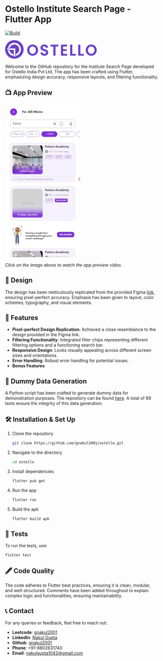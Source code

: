 # Ostello Institute Search Page - Flutter App

[![Build](https://github.com/gnakul2001/ostello/actions/workflows/build.yml/badge.svg)](https://github.com/gnakul2001/ostello/actions/workflows/build.yml)


![Ostello Banner](assets_github/ostello-logo.svg)

Welcome to the GitHub repository for the Institute Search Page developed for Ostello India Pvt Ltd. The app has been crafted using Flutter, emphasizing design accuracy, responsive layouts, and filtering functionality.

## 📺 App Preview

[![App Preview](assets_github/screenshot_1.png)](https://youtu.be/qc_gQ6Z2TLc)

*Click on the image above to watch the app preview video.*

## 🎨 Design

The design has been meticulously replicated from the provided Figma [link](https://www.figma.com/file/GALeEFWtc2JA7pKRIwf7TF/Flutter-Task?node-id=0%3A4&mode=dev), ensuring pixel-perfect accuracy. Emphasis has been given to layout, color schemes, typography, and visual elements.

## 🚀 Features

- **Pixel-perfect Design Replication**: Achieved a close resemblance to the design provided in the Figma link.
- **Filtering Functionality**: Integrated filter chips representing different filtering options and a functioning search bar.
- **Responsive Design**: Looks visually appealing across different screen sizes and orientations.
- **Error Handling**: Robust error handling for potential issues.
- **Bonus Features**

## 📜 Dummy Data Generation

A Python script has been crafted to generate dummy data for demonstration purposes. The repository can be found [here](https://github.com/gnakul2001/ostello-python-dummy-data). A total of 89 tests ensure the integrity of this data generation.

## 🛠️ Installation & Set Up

1. Clone the repository
   ```sh
   git clone https://github.com/gnakul2001/ostello.git
   ```

2. Navigate to the directory
   ```sh
   cd ostello
   ```

3. Install dependencies
   ```sh
   flutter pub get
   ```

4. Run the app
   ```sh
   flutter run
   ```

5. Build the apk
   ```sh
   flutter build apk
   ```

## 🧪 Tests

To run the tests, use:
```sh
flutter test
```

## 🖋️ Code Quality

The code adheres to Flutter best practices, ensuring it is clean, modular, and well-structured. Comments have been added throughout to explain complex logic and functionalities, ensuring maintainability.

## 📞 Contact

For any queries or feedback, feel free to reach out:

- **Leetcode**: [gnakul2001](http://leetcode.com/gnakul2001)
- **LinkedIn**: [Nakul Gupta](http://linkedin.com/in/thenakulgupta)
- **Github**: [gnakul2001](http://github.com/gnakul2001)
- **Phone**: +91-8802631740
- **Email**: nakulgupta1042@gmail.com
